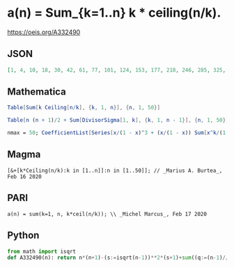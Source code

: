 # a\(n\) \= Sum\_\{k\=1\.\.n\} k \* ceiling\(n/k\)\.
https://oeis.org/A332490
## JSON
```JSON
[1, 4, 10, 18, 30, 42, 61, 77, 101, 124, 153, 177, 218, 246, 285, 325, 373, 409, 467, 507, 570, 624, 683, 731, 816, 873, 942, 1010, 1095, 1155, 1258, 1322, 1418, 1500, 1589, 1673, 1801, 1877, 1976, 2072, 2203, 2287, 2426, 2514, 2643, 2767, 2886, 2982, 3155, 3262]
```
## Mathematica
```Mathematica
Table[Sum[k Ceiling[n/k], {k, 1, n}], {n, 1, 50}]
```
```Mathematica
Table[n (n + 1)/2 + Sum[DivisorSigma[1, k], {k, 1, n - 1}], {n, 1, 50}]
```
```Mathematica
nmax = 50; CoefficientList[Series[x/(1 - x)^3 + (x/(1 - x)) Sum[x^k/(1 - x^k)^2, {k, 1, nmax}], {x, 0, nmax}], x] // Rest
```
## Magma
```Magma
[&+[k*Ceiling(n/k):k in [1..n]]:n in [1..50]]; // _Marius A. Burtea_, Feb 16 2020
```
## PARI
```PARI
a(n) = sum(k=1, n, k*ceil(n/k)); \\ _Michel Marcus_, Feb 17 2020
```
## Python
```Python
from math import isqrt
def A332490(n): return n*(n+1)-(s:=isqrt(n-1))**2*(s+1)+sum((q:=(n-1)//k)*((k<<1)+q+1) for k in range(1,s+1))>>1 # _Chai Wah Wu_, Oct 22 2023
```
